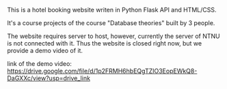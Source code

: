 This is a hotel booking website writen in Python Flask API and HTML/CSS.

It's a course projects of the course "Database theories" built by 3 people.

The website requires server to host, however, currently the server of NTNU is not connected with it. Thus the website is closed right now, but we provide a demo video of it.

link of the demo video: https://drive.google.com/file/d/1p2FRMH6hbEQgTZIO3EopEWkQ8-DaGXXc/view?usp=drive_link
